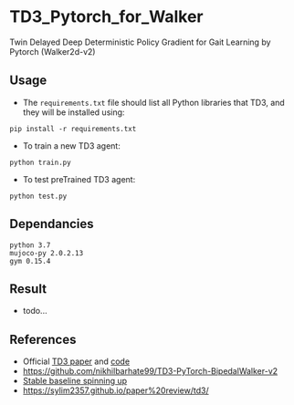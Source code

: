 # TD3_Pytorch_for_Walker
Twin Delayed Deep Deterministic Policy Gradient for Gait Learning by Pytorch (Walker2d-v2)


## Usage
- The ```requirements.txt``` file should list all Python libraries that TD3, and they will be installed using: </br>
```
pip install -r requirements.txt
```
- To train a new TD3 agent: </br>
```
python train.py
```
- To test preTrained TD3 agent: </br>
```
python test.py
```

## Dependancies
```
python 3.7
mujoco-py 2.0.2.13
gym 0.15.4
```

## Result
- todo...
 
 
## References
- Official [TD3 paper](https://arxiv.org/abs/1802.09477) and [code](https://github.com/sfujim/TD3)
- https://github.com/nikhilbarhate99/TD3-PyTorch-BipedalWalker-v2
- [Stable baseline spinning up](https://spinningup.openai.com/en/latest/algorithms/td3.html)
- https://sylim2357.github.io/paper%20review/td3/
